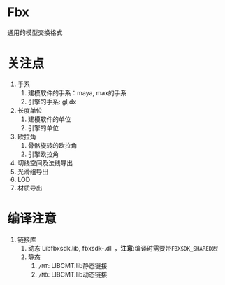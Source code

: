 # Fbx
通用的模型交换格式

# 关注点
1. 手系
	1. 建模软件的手系：maya, max的手系 
	2. 引擎的手系: gl,dx
2. 长度单位
	1. 建模软件的单位
	2. 引擎的单位
3. 欧拉角
	1. 骨骼旋转的欧拉角
	2. 引擎欧拉角
4. 切线空间及法线导出
5. 光滑组导出
6. LOD
4. 材质导出

# 编译注意
1. 链接库
	1. 动态 Libfbxsdk.lib, fbxsdk-<version>.dll ，__注意__:编译时需要带`FBXSDK_SHARED`宏
	2. 静态
		1.  `/MT`: LIBCMT.lib静态链接
		2.  `/MD`: LIBCMT.lib动态链接